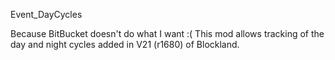 Event_DayCycles

Because BitBucket doesn't do what I want :(
This mod allows tracking of the day and night cycles added in V21 (r1680) of Blockland.
